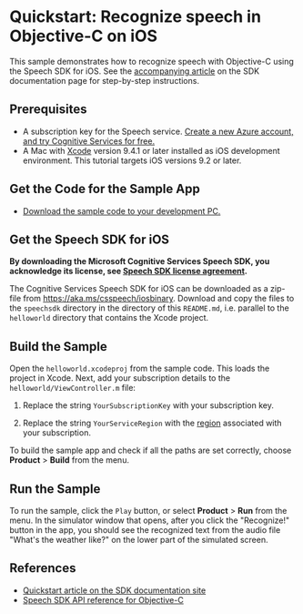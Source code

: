 # Quickstart: Recognize speech in Objective-C on iOS

This sample demonstrates how to recognize speech with Objective-C using the Speech SDK for iOS.
See the [accompanying article](https://docs.microsoft.com/azure/cognitive-services/speech-service/quickstart-objectivec-ios) on the SDK documentation page for step-by-step instructions.

## Prerequisites

* A subscription key for the Speech service. [Create a new Azure account, and try Cognitive Services for free.](https://azure.microsoft.com/free/cognitive-services/)
* A Mac with [Xcode](https://geo.itunes.apple.com/us/app/xcode/id497799835?mt=12) version 9.4.1 or later installed as iOS development environment. This tutorial targets iOS versions 9.2 or later.

## Get the Code for the Sample App

* [Download the sample code to your development PC.](/README.md#get-the-samples)

## Get the Speech SDK for iOS

**By downloading the Microsoft Cognitive Services Speech SDK, you acknowledge its license, see [Speech SDK license agreement](https://aka.ms/csspeech/license201809).**

The Cognitive Services Speech SDK for iOS can be downloaded as a zip-file from https://aka.ms/csspeech/iosbinary. Download and copy the files to the `speechsdk` directory in the directory of this `README.md`, i.e. parallel to the `helloworld` directory that contains the Xcode project.

## Build the Sample

Open the `helloworld.xcodeproj` from the sample code.
This loads the project in Xcode.
Next, add your subscription details to the `helloworld/ViewController.m` file:

1. Replace the string `YourSubscriptionKey` with your subscription key.

1. Replace the string `YourServiceRegion` with the [region](https://docs.microsoft.com/azure/cognitive-services/speech-service/regions) associated with your subscription.

To build the sample app and check if all the paths are set correctly, choose **Product** > **Build** from the menu.

## Run the Sample

To run the sample, click the `Play` button, or select **Product** > **Run** from the menu.
In the simulator window that opens, after you click the "Recognize!" button in the app, you should see the recognized text from the audio file "What's the weather like?" on the lower part of the simulated screen.

## References

* [Quickstart article on the SDK documentation site](https://docs.microsoft.com/azure/cognitive-services/speech-service/quickstart-objectivec-ios)
* [Speech SDK API reference for Objective-C](https://aka.ms/csspeech/objectivecref)
